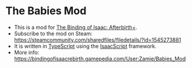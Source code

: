 # The Babies Mod

- This is a mod for [The Binding of Isaac: Afterbirth+](https://store.steampowered.com/app/570660/The_Binding_of_Isaac_Afterbirth/).
- Subscribe to the mod on Steam: https://steamcommunity.com/sharedfiles/filedetails/?id=1545273881
- It is written in [TypeScript](https://www.typescriptlang.org/) using the [IsaacScript](https://isaacscript.github.io/) framework.
- More info: https://bindingofisaacrebirth.gamepedia.com/User:Zamie/Babies_Mod
